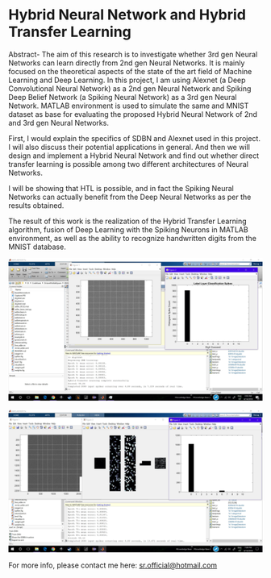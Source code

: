 # Hybrid Neural Network and Hybrid Transfer Learning

Abstract- The aim of this research is to investigate whether 3rd gen Neural Networks can learn directly from 2nd gen Neural Networks. It is mainly focused on the theoretical aspects of the state of the art field of Machine Learning and Deep Learning. In this project, I am using Alexnet (a Deep Convolutional Neural Network) as a 2nd gen Neural Network and Spiking Deep Belief Network (a Spiking Neural Network) as a 3rd gen Neural Network. MATLAB environment is used to simulate the same and MNIST dataset as base for evaluating the proposed Hybrid Neural Network of 2nd and 3rd gen Neural Networks.

First, I would explain the specifics of SDBN and Alexnet used in this project. I will also discuss their potential applications in general. And then we will design and implement a Hybrid Neural Network and find out whether direct transfer learning is possible among two different architectures of Neural Networks.

I will be showing that HTL is possible, and in fact the Spiking Neural Networks can actually benefit from the Deep Neural Networks as per the results obtained.

The result of this work is the realization of the Hybrid Transfer Learning algorithm, fusion of Deep Learning with the Spiking Neurons in MATLAB environment, as well as the ability to recognize handwritten digits from the MNIST database.

![an image alt text](https://github.com/iam-sr13/Hybrid-Neural-Network/blob/master/Capture2.JPG?raw=true "HNN")

![an image alt text](https://github.com/iam-sr13/Hybrid-Neural-Network/blob/master/Capture3.JPG?raw=true "HNN")

For more info, please contact me here: sr.official@hotmail.com
